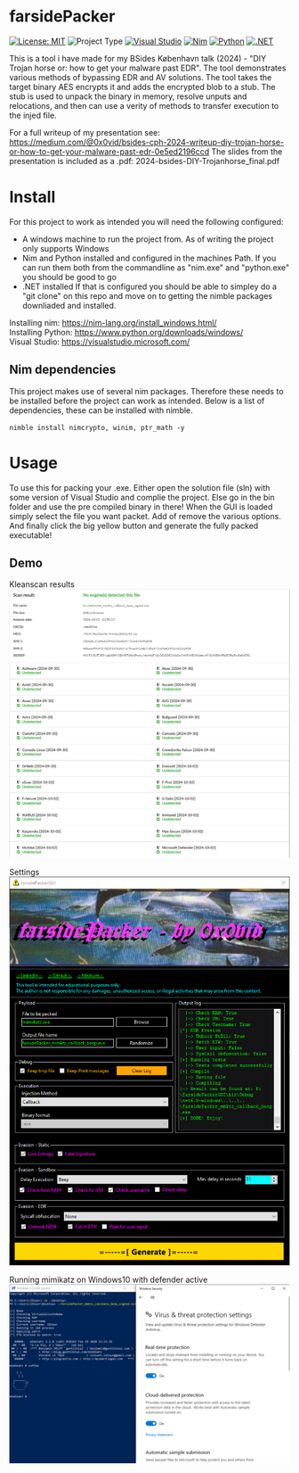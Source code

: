 # farsidePacker
[![License: MIT](https://img.shields.io/badge/License-MIT-yellow.svg)](https://opensource.org/licenses/MIT) 
![Project Type](https://img.shields.io/badge/type-Red%20Team-FF7E79) 
[![Visual Studio](https://custom-icon-badges.demolab.com/badge/Visual%20Studio-5C2D91.svg?&logo=visual-studio&logoColor=white)](#)
[![Nim](https://img.shields.io/badge/Nim-%23FFE953.svg?&logo=nim&logoColor=white)](#) 
[![Python](https://img.shields.io/badge/Python-3776AB?logo=python&logoColor=fff)](#)
[![.NET](https://img.shields.io/badge/.NET-512BD4?logo=dotnet&logoColor=fff)](#)

This is a tool i have made for my BSides København talk (2024) - "DIY Trojan horse or: how to get your malware past EDR". The tool demonstrates various methods of bypassing EDR and AV solutions. The tool takes the target binary AES encrypts it and adds the encrypted blob to a stub. The stub is used to unpack the binary in memory, resolve unputs and relocations, and then can use a verity of methods to transfer execution to the injed file.

For a full writeup of my presentation see: https://medium.com/@0x0vid/bsides-cph-2024-writeup-diy-trojan-horse-or-how-to-get-your-malware-past-edr-0e5ed2196ccd
The slides from the presentation is included as a .pdf: 2024-bsides-DIY-Trojanhorse_final.pdf

# Install
For this project to work as intended you will need the following configured:
- A windows machine to run the project from. As of writing the project only supports Windows
- Nim and Python installed and configured in the machines Path. If you can run them both from the commandline as "nim.exe" and "python.exe" you should be good to go
- .NET installed
If that is configured you should be able to simpley do a "git clone" on this repo and move on to getting the nimble packages downliaded and installed.

Installing nim: https://nim-lang.org/install_windows.html/<br>
Installing Python: https://www.python.org/downloads/windows/<br>
Visual Studio: https://visualstudio.microsoft.com/<br>

## Nim dependencies
This project makes use of several nim packages. Therefore these needs to be installed before the project can work as intended. Below is a list of dependencies, these can be installed with nimble.

```
nimble install nimcrypto, winim, ptr_math -y
```

# Usage
To use this for packing your .exe. Either open the solution file (sln) with some version of Visual Studio and complie the project. Else go in the bin folder and use the pre compiled binary in there!
When the GUI is loaded simply select the file you want packet. Add of remove the various options. And finally click the big yellow button and generate the fully packed executable!

## Demo
Kleanscan results<br>
![Alt text](./images/farsidePacker_full_evasion.png "farsidePacker Mimikatz demo")

Settings<br>
![Alt text](./images/farsidePacker_settings.png "farsidePacker Mimikatz demo")

Running mimikatz on Windows10 with defender active<br>
![Alt text](./images/farsidePacker_defender.png "farsidePacker Mimikatz demo")
